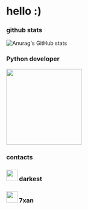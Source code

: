 # hello :)

### github stats
![Anurag's GitHub stats](https://github-readme-stats.vercel.app/api?username=okxan&show_icons=true&theme=dracula)

### Python developer
<img src="https://i.imgur.com/Uz8A9gH.png" width="200">

### contacts
### <img src="https://i.imgur.com/ySFh4zD.png" width="30"> darkest <br>
### <img src="https://i.imgur.com/ySFh4zD.png" width="30"> 7xan
